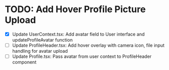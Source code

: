 # TODO: Add Hover Profile Picture Upload

- [x] Update UserContext.tsx: Add avatar field to User interface and updateProfileAvatar function
- [ ] Update ProfileHeader.tsx: Add hover overlay with camera icon, file input handling for avatar upload
- [ ] Update Profile.tsx: Pass avatar from user context to ProfileHeader component
